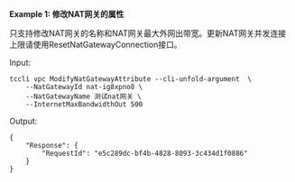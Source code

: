 **Example 1: 修改NAT网关的属性**

只支持修改NAT网关的名称和NAT网关最大外网出带宽。更新NAT网关并发连接上限请使用ResetNatGatewayConnection接口。

Input: 

```
tccli vpc ModifyNatGatewayAttribute --cli-unfold-argument  \
    --NatGatewayId nat-ig8xpno8 \
    --NatGatewayName 测试nat网关 \
    --InternetMaxBandwidthOut 500
```

Output: 
```
{
    "Response": {
        "RequestId": "e5c289dc-bf4b-4828-8093-3c434d1f0886"
    }
}
```

